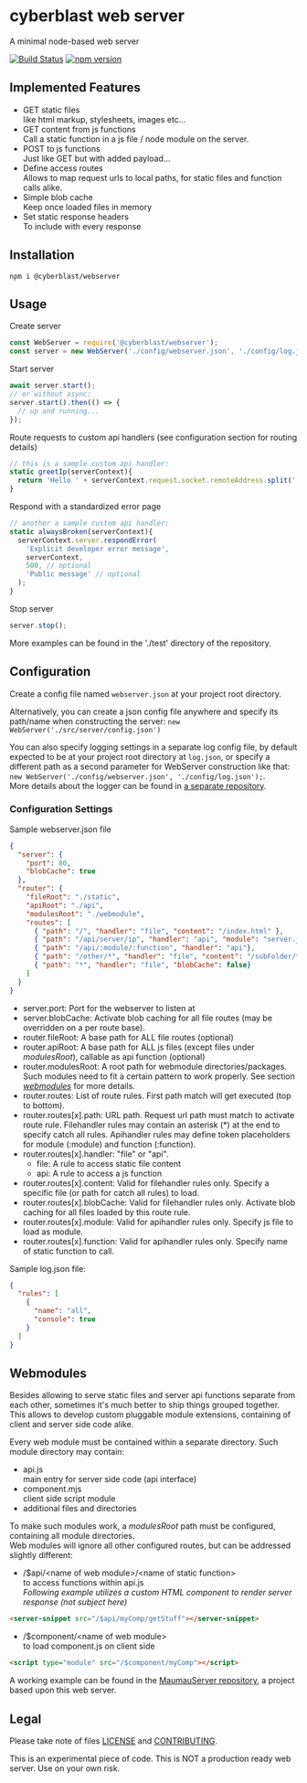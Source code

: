 # cyberblast web server

A minimal node-based web server

[![Build Status](https://travis-ci.com/cyberblast/WebServer.svg?branch=dev)](https://travis-ci.com/cyberblast/webserver)
[![npm version](https://badge.fury.io/js/%40cyberblast%2Fwebserver.svg)](https://badge.fury.io/js/%40cyberblast%2Fwebserver)

## Implemented Features

* GET static files  
  like html markup, stylesheets, images etc...
* GET content from js functions  
  Call a static function in a js file / node module on the server. 
* POST to js functions  
  Just like GET but with added payload...
* Define access routes  
  Allows to map request urls to local paths, for static files and function calls alike.
* Simple blob cache  
  Keep once loaded files in memory
* Set static response headers  
  To include with every response

## Installation

`npm i @cyberblast/webserver`

## Usage

Create server
```js
const WebServer = require('@cyberblast/webserver');
const server = new WebServer('./config/webserver.json', './config/log.json');
```
Start server
```js
await server.start();
// or without async:
server.start().then(() => {
  // up and running...
});
```
Route requests to custom api handlers (see configuration section for routing details)
```js
// this is a sample custom api handler:
static greetIp(serverContext){
  return 'Hello ' + serverContext.request.socket.remoteAddress.split(':').pop();
}
```
Respond with a standardized error page
```js
// another a sample custom api handler:
static alwaysBroken(serverContext){
  serverContext.server.respondError(
    'Explicit developer error message', 
    serverContext, 
    500, // optional
    'Public message' // optional
  );
}
```
Stop server
```js
server.stop();
```
More examples can be found in the './test' directory of the repository.

## Configuration

Create a config file named `webserver.json` at your project root directory. 

Alternatively, you can create a json config file anywhere and specify its path/name when constructing the server: `new WebServer('./src/server/config.json')`

You can also specify logging settings in a separate log config file, by default expected to be at your project root directory at `log.json`, or specify a different path as a second parameter for WebServer construction like that: `new WebServer('./config/webserver.json', './config/log.json');`.  
More details about the logger can be found in [a separate repository](https://github.com/cyberblast/logger).

### Configuration Settings

Sample webserver.json file
```json
{
  "server": {
    "port": 80, 
    "blobCache": true
  },
  "router": {
    "fileRoot": "./static",
    "apiRoot": "./api",
    "modulesRoot": "./webmodule",
    "routes": [
      { "path": "/", "handler": "file", "content": "/index.html" },
      { "path": "/api/server/ip", "handler": "api", "module": "server.js", "function": "ip" },
      { "path": "/api/:module/:function", "handler": "api"},
      { "path": "/other/*", "handler": "file", "content": "/subFolder/*" },
      { "path": "*", "handler": "file", "blobCache": false}
    ]
  }
}
```
* server.port: Port for the webserver to listen at
* server.blobCache: Activate blob caching for all file routes (may be overridden on a per route base).
* router.fileRoot: A base path for ALL file routes (optional)
* router.apiRoot: A base path for ALL js files (except files under *modulesRoot*), callable as api function (optional)
* router.modulesRoot: A root path for webmodule directories/packages. Such modules need to fit a certain pattern to work properly. See section *[webmodules](#webmodules)* for more details.
* router.routes: List of route rules. First path match will get executed (top to bottom).
* router.routes[x].path: URL path. Request url path must match to activate route rule. Filehandler rules may contain an asterisk (*) at the end to specify catch all rules. Apihandler rules may define token placeholders for module (:module) and function (:function). 
* router.routes[x].handler: "file" or "api". 
  * file: A rule to access static file content
  * api: A rule to access a js function
* router.routes[x].content: Valid for filehandler rules only. Specify a specific file (or path for catch all rules) to load.
* router.routes[x].blobCache: Valid for filehandler rules only. Activate blob caching for all files loaded by this route rule.
* router.routes[x].module: Valid for apihandler rules only. Specify js file to load as module. 
* router.routes[x].function: Valid for apihandler rules only. Specify name of static function to call.

Sample log.json file: 
```json
{
  "rules": [
    {
      "name": "all",
      "console": true
    }
  ]
}
```
## Webmodules

Besides allowing to serve static files and server api functions separate from each other, sometimes it's much better to ship things grouped together. This allows to develop custom pluggable module extensions, containing of client and server side code alike. 

Every web module must be contained within a separate directory. Such module directory may contain: 
* api.js  
main entry for server side code (api interface)
* component.mjs  
client side script module
* additional files and directories

To make such modules work, a *modulesRoot* path must be configured, containing all module directories.  
Web modules will ignore all other configured routes, but can be addressed slightly different: 

* /$api/\<name of web module\>/\<name of static function\>  
to access functions within api.js  
*Following example utilizes a custom HTML component to render server response (not subject here)*
```html
<server-snippet src="/$api/myComp/getStuff"></server-snippet>
```
* /$component/\<name of web module\>  
to load component.js on client side
```html
<script type="module" src="/$component/myComp"></script>
```
A working example can be found in the [MaumauServer repository](https://github.com/cyberblast/MaumauServer), a project based upon this web server.

## Legal

Please take note of files [LICENSE](https://raw.githubusercontent.com/cyberblast/webserver/master/LICENSE) and [CONTRIBUTING](https://raw.githubusercontent.com/cyberblast/webserver/master/CONTRIBUTING).

This is an experimental piece of code. This is NOT a production ready web server. Use on your own risk.

